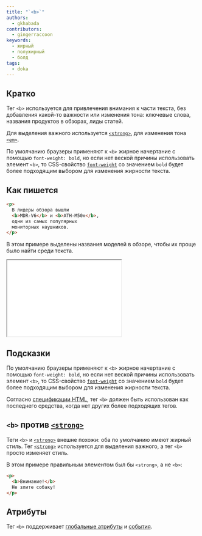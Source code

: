 ```yaml
---
title: "`<b>`"
authors:
  - gkhabada
contributors:
  - gingerraccoon
keywords:
  - жирный
  - полужирный
  - болд
tags:
  - doka
---
```


## Кратко

Тег `<b>` используется для привлечения внимания к части текста, без добавления какой-то важности или изменения тона: ключевые слова, названия продуктов в обзорах, лиды статей.

Для выделения важного используется [`<strong>`](/html/strong/), для изменения тона [`<em>`](/html/em/).

По умолчанию браузеры применяют к `<b>` жирное начертание с помощью `font-weight: bold`, но если нет веской причины использовать элемент `<b>`, то CSS-свойство [`font-weight`](/css/font-weight/) со значением `bold` будет более подходящим выбором для изменения жирности текста.

## Как пишется

```html
<p>
  В лидеры обзора вышли
  <b>MDR-V6</b> и <b>ATH-M50x</b>,
  одни из самых популярных
  мониторных наушников.
</p>
```

В этом примере выделены названия моделей в обзоре, чтобы их проще было найти среди текста.

<iframe title="Как выглядит" src="demos/view/" height="200"></iframe>

## Подсказки

По умолчанию браузеры применяют к `<b>` жирное начертание с помощью `font-weight: bold`, но если нет веской причины использовать элемент `<b>`, то CSS-свойство [`font-weight`](/css/font-weight/) со значением `bold` будет более подходящим выбором для изменения жирности текста.

Согласно [спецификации HTML](https://html.spec.whatwg.org/multipage/text-level-semantics.html#the-b-element), тег `<b>` должен быть использован как последнего средства, когда нет других более подходящих тегов.

## `<b>` против [`<strong>`](/html/strong/)

Теги `<b>` и [`<strong>`](/html/strong/) внешне похожи: оба по умолчанию имеют жирный стиль. Тег [`<strong>`](/html/strong/) используется для выделения важного, а тег `<b>` просто изменяет стиль.

В этом примере правильным элементом был бы `<strong>`, а не `<b>`:

```html
<p>
  <b>Внимание!</b>
  Не злите собаку!
</p>
```

## Атрибуты

Тег `<b>` поддерживает [глобальные атрибуты](/html/global-attrs/) и [события](/js/events/).
